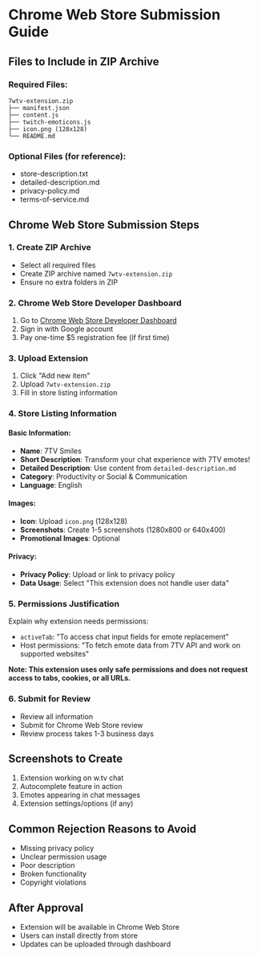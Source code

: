 # Chrome Web Store Submission Guide

## Files to Include in ZIP Archive

### Required Files:

```
7wtv-extension.zip
├── manifest.json
├── content.js
├── twitch-emoticons.js
├── icon.png (128x128)
└── README.md
```

### Optional Files (for reference):

- store-description.txt
- detailed-description.md
- privacy-policy.md
- terms-of-service.md

## Chrome Web Store Submission Steps

### 1. Create ZIP Archive

- Select all required files
- Create ZIP archive named `7wtv-extension.zip`
- Ensure no extra folders in ZIP

### 2. Chrome Web Store Developer Dashboard

1. Go to [Chrome Web Store Developer Dashboard](https://chrome.google.com/webstore/devconsole/)
2. Sign in with Google account
3. Pay one-time $5 registration fee (if first time)

### 3. Upload Extension

1. Click "Add new item"
2. Upload `7wtv-extension.zip`
3. Fill in store listing information

### 4. Store Listing Information

#### Basic Information:

- **Name**: 7TV Smiles
- **Short Description**: Transform your chat experience with 7TV emotes!
- **Detailed Description**: Use content from `detailed-description.md`
- **Category**: Productivity or Social & Communication
- **Language**: English

#### Images:

- **Icon**: Upload `icon.png` (128x128)
- **Screenshots**: Create 1-5 screenshots (1280x800 or 640x400)
- **Promotional Images**: Optional

#### Privacy:

- **Privacy Policy**: Upload or link to privacy policy
- **Data Usage**: Select "This extension does not handle user data"

### 5. Permissions Justification

Explain why extension needs permissions:

- `activeTab`: "To access chat input fields for emote replacement"
- Host permissions: "To fetch emote data from 7TV API and work on supported websites"

**Note: This extension uses only safe permissions and does not request access to tabs, cookies, or all URLs.**

### 6. Submit for Review

- Review all information
- Submit for Chrome Web Store review
- Review process takes 1-3 business days

## Screenshots to Create

1. Extension working on w.tv chat
2. Autocomplete feature in action
3. Emotes appearing in chat messages
4. Extension settings/options (if any)

## Common Rejection Reasons to Avoid

- Missing privacy policy
- Unclear permission usage
- Poor description
- Broken functionality
- Copyright violations

## After Approval

- Extension will be available in Chrome Web Store
- Users can install directly from store
- Updates can be uploaded through dashboard
